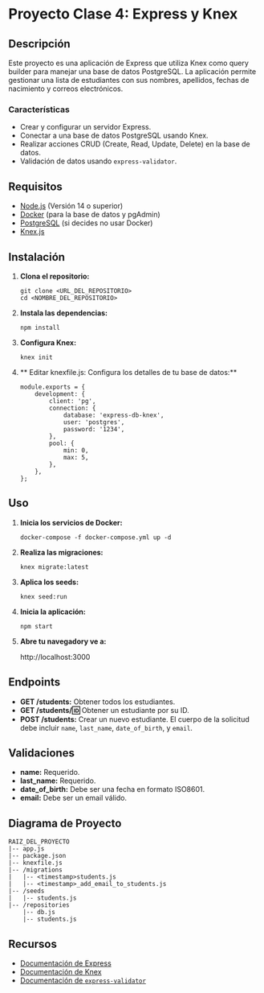 # Proyecto Clase 4: Express y Knex

## Descripción

Este proyecto es una aplicación de Express que utiliza Knex como query builder para manejar una base de datos PostgreSQL. La aplicación permite gestionar una lista de estudiantes con sus nombres, apellidos, fechas de nacimiento y correos electrónicos.

### Características

-   Crear y configurar un servidor Express.
-   Conectar a una base de datos PostgreSQL usando Knex.
-   Realizar acciones CRUD (Create, Read, Update, Delete) en la base de datos.
-   Validación de datos usando `express-validator`.

## Requisitos

-   [Node.js](https://nodejs.org) (Versión 14 o superior)
-   [Docker](https://www.docker.com/) (para la base de datos y pgAdmin)
-   [PostgreSQL](https://www.postgresql.org/) (si decides no usar Docker)
-   [Knex.js](https://knexjs.org)

## Instalación

1.  **Clona el repositorio:**
    ```
    git clone <URL_DEL_REPOSITORIO>
    cd <NOMBRE_DEL_REPOSITORIO>
    ```
2.  **Instala las dependencias:**

    ```
    npm install
    ```

3.  **Configura Knex:**

    ```
    knex init
    ```

4.  ** Editar knexfile.js: Configura los detalles de tu base de datos:**

        module.exports = {
            development: {
                client: 'pg',
                connection: {
                    database: 'express-db-knex',
                    user: 'postgres',
                    password: '1234',
                },
                pool: {
                    min: 0,
                    max: 5,
                },
            },
        };

## Uso

1. **Inicia los servicios de Docker:**

    ```
    docker-compose -f docker-compose.yml up -d
    ```

2. **Realiza las migraciones:**

    ```
    knex migrate:latest
    ```

3. **Aplica los seeds:**

    ```
    knex seed:run
    ```

4. **Inicia la aplicación:**

    ```
    npm start
    ```

5. **Abre tu navegadory ve a:**

    http://localhost:3000

## Endpoints

-   **GET /students:** Obtener todos los estudiantes.
-   **GET /students/:id:** Obtener un estudiante por su ID.
-   **POST /students:** Crear un nuevo estudiante. El cuerpo de la solicitud debe incluir `name`, `last_name`, `date_of_birth`, y `email`.

## Validaciones

-   **name:** Requerido.
-   **last_name:** Requerido.
-   **date_of_birth:** Debe ser una fecha en formato ISO8601.
-   **email:** Debe ser un email válido.

## Diagrama de Proyecto

```
RAIZ_DEL_PROYECTO
|-- app.js
|-- package.json
|-- knexfile.js
|-- /migrations
|   |-- <timestamp>students.js
|   |-- <timestamp>_add_email_to_students.js
|-- /seeds
|   |-- students.js
|-- /repositories
    |-- db.js
    |-- students.js
```

## Recursos

-   [Documentación de Express](https://expressjs.com/)
-   [Documentación de Knex](http://knexjs.org/)
-   [Documentación de `express-validator`](https://express-validator.github.io/docs/)
